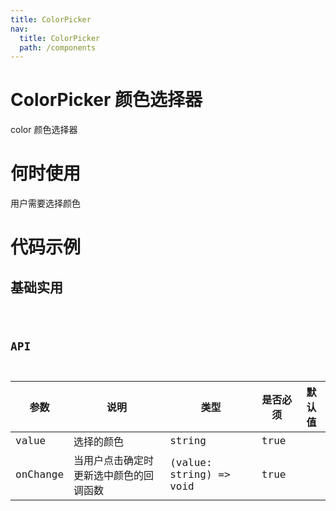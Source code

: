 ```yaml
---
title: ColorPicker
nav:
  title: ColorPicker
  path: /components
---
```


# ColorPicker 颜色选择器

color 颜色选择器

# 何时使用

用户需要选择颜色

# 代码示例

## 基础实用

<code src="./demos/basic.tsx" />

## API

| 参数     | 说明                                    | 类型                    | 是否必须 | 默认值 |
| -------- | --------------------------------------- | ----------------------- | -------- | ------ |
| value    | 选择的颜色                              | string                  | true     |        |
| onChange | 当用户点击确定时 更新选中颜色的回调函数 | (value: string) => void | true     |        |
